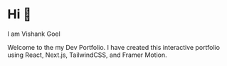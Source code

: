 # Hi 👋
I am Vishank Goel

Welcome to the my Dev Portfolio. I have created this interactive portfolio using React, Next.js, TailwindCSS, and Framer Motion.
